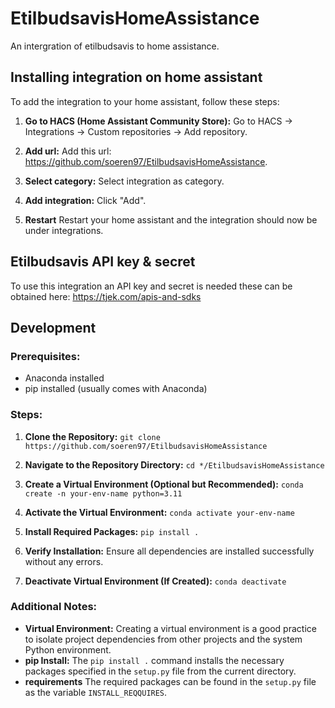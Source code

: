 # EtilbudsavisHomeAssistance
An intergration of etilbudsavis to home assistance.

## Installing integration on home assistant
To add the integration to your home assistant, follow these steps:

1. **Go to HACS (Home Assistant Community Store):**
Go to HACS -> Integrations -> Custom repositories -> Add repository.

2. **Add url:**
Add this url: https://github.com/soeren97/EtilbudsavisHomeAssistance.

3. **Select category:**
Select integration as category.

4. **Add integration:**
Click "Add".

5. **Restart**
Restart your home assistant and the integration should now be under integrations.

## Etilbudsavis API key & secret
To use this integration an API key and secret is needed these can be obtained here: https://tjek.com/apis-and-sdks

## Development
### Prerequisites:
- Anaconda installed
- pip installed (usually comes with Anaconda)

### Steps:

1. **Clone the Repository:**
`git clone https://github.com/soeren97/EtilbudsavisHomeAssistance`

2. **Navigate to the Repository Directory:**
`cd */EtilbudsavisHomeAssistance`

3. **Create a Virtual Environment (Optional but Recommended):**
`conda create -n your-env-name python=3.11`

4. **Activate the Virtual Environment:**
`conda activate your-env-name`

5. **Install Required Packages:**
`pip install .`

6. **Verify Installation:**
Ensure all dependencies are installed successfully without any errors.

7. **Deactivate Virtual Environment (If Created):**
`conda deactivate`

### Additional Notes:
- **Virtual Environment:** Creating a virtual environment is a good practice to isolate project dependencies from other projects and the system Python environment.
- **pip Install:** The `pip install .` command installs the necessary packages specified in the `setup.py` file from the current directory.
- **requirements** The required packages can be found in the `setup.py` file as the variable `INSTALL_REQQUIRES`.